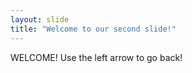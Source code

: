 ```yaml
---
layout: slide
title: "Welcome to our second slide!"
---
```

WELCOME!
Use the left arrow to go back!
